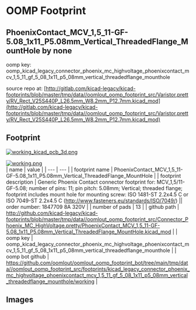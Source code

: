 # OOMP Footprint  
## PhoenixContact_MCV_1,5_11-GF-5.08_1x11_P5.08mm_Vertical_ThreadedFlange_MountHole  by none  
  
oomp key: oomp_kicad_legacy_connector_phoenix_mc_highvoltage_phoenixcontact_mcv_1,5_11_gf_5_08_1x11_p5_08mm_vertical_threadedflange_mounthole  
  
source repo at: [http://gitlab.com/kicad-legacy/kicad-footprints/blob/master/tmp/data//oomlout_oomp_footprint_src/Varistor.pretty/RV_Rect_V25S440P_L26.5mm_W8.2mm_P12.7mm.kicad_mod](http://gitlab.com/kicad-legacy/kicad-footprints/blob/master/tmp/data//oomlout_oomp_footprint_src/Varistor.pretty/RV_Rect_V25S440P_L26.5mm_W8.2mm_P12.7mm.kicad_mod)  
## Footprint  
  
[![working_kicad_pcb_3d.png](working_kicad_pcb_3d_600.png)](working_kicad_pcb_3d.png)  
  
[![working.png](working_600.png)](working.png)  
| name | value | 
| --- | --- | 
| footprint name | PhoenixContact_MCV_1,5_11-GF-5.08_1x11_P5.08mm_Vertical_ThreadedFlange_MountHole | 
| footprint description | Generic Phoenix Contact connector footprint for: MCV_1,5/11-GF-5.08; number of pins: 11; pin pitch: 5.08mm; Vertical; threaded flange; footprint includes mount hole for mounting screw: ISO 1481-ST 2.2x4.5 C or ISO 7049-ST 2.2x4.5 C (http://www.fasteners.eu/standards/ISO/7049/) || order number: 1847709 8A 320V | 
| number of pads | 13 | 
| github path | http://github.com/kicad-legacy/kicad-footprints/blob/master/tmp/data//oomlout_oomp_footprint_src/Connector_Phoenix_MC_HighVoltage.pretty/PhoenixContact_MCV_1,5_11-GF-5.08_1x11_P5.08mm_Vertical_ThreadedFlange_MountHole.kicad_mod | 
| oomp key | oomp_kicad_legacy_connector_phoenix_mc_highvoltage_phoenixcontact_mcv_1,5_11_gf_5_08_1x11_p5_08mm_vertical_threadedflange_mounthole | 
| oomp bot github | https://github.com/oomlout/oomlout_oomp_footprint_bot/tree/main/tmp/data//oomlout_oomp_footprint_src/footprints/kicad_legacy_connector_phoenix_mc_highvoltage_phoenixcontact_mcv_1,5_11_gf_5_08_1x11_p5_08mm_vertical_threadedflange_mounthole/working | 
## Images  
